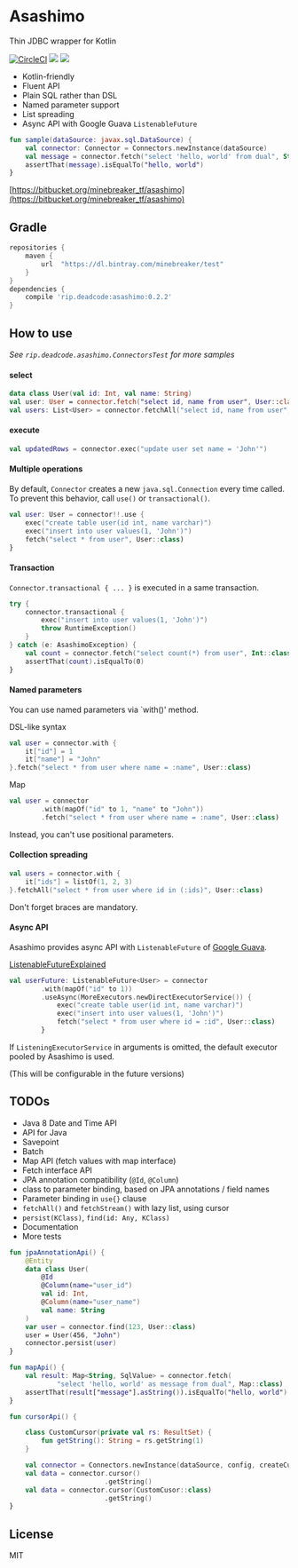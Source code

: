 # Asashimo

Thin JDBC wrapper for Kotlin

[![CircleCI](https://circleci.com/bb/minebreaker_tf/asashimo.svg?style=svg&circle-token=c3b0779aa16a3bcdb21e4e72ab8575f916ca2b5a)](https://circleci.com/bb/minebreaker_tf/asashimo)
![](https://img.shields.io/badge/maturity-experimental-green.svg)
![](https://img.shields.io/badge/license-MIT-green.svg)

* Kotlin-friendly
* Fluent API
* Plain SQL rather than DSL
* Named parameter support
* List spreading
* Async API with Google Guava `ListenableFuture`

```kotlin
fun sample(dataSource: javax.sql.DataSource) {
    val connector: Connector = Connectors.newInstance(dataSource)
    val message = connector.fetch("select 'hello, world' from dual", String::class)
    assertThat(message).isEqualTo("hello, world")
}
```

[https://bitbucket.org/minebreaker_tf/asashimo](https://bitbucket.org/minebreaker_tf/asashimo)


## Gradle

```groovy
repositories {
    maven {
        url  "https://dl.bintray.com/minebreaker/test"
    }
}
dependencies {
    compile 'rip.deadcode:asashimo:0.2.2'
}
```


## How to use

*See `rip.deadcode.asashimo.ConnectorsTest` for more samples*

#### select

```kotlin
data class User(val id: Int, val name: String)
val user: User = connector.fetch("select id, name from user", User::class)
val users: List<User> = connector.fetchAll("select id, name from user", User::class)
```

#### execute

```kotlin
val updatedRows = connector.exec("update user set name = 'John'")
```

#### Multiple operations

By default, `Connector` creates a new `java.sql.Connection` every time called.
To prevent this behavior, call `use()` or `transactional()`.

```kotlin
val user: User = connector!!.use {
    exec("create table user(id int, name varchar)")
    exec("insert into user values(1, 'John')")
    fetch("select * from user", User::class)
}
```

#### Transaction

`Connector.transactional { ... }` is executed in a same transaction.

```kotlin
try {
    connector.transactional {
        exec("insert into user values(1, 'John')")
        throw RuntimeException()
    }
} catch (e: AsashimoException) {
    val count = connector.fetch("select count(*) from user", Int::class)
    assertThat(count).isEqualTo(0)
}
```

#### Named parameters

You can use named parameters via `with()' method.

DSL-like syntax

```kotlin
val user = connector.with {
    it["id"] = 1
    it["name"] = "John"
}.fetch("select * from user where name = :name", User::class)
```

Map

```kotlin
val user = connector
        .with(mapOf("id" to 1, "name" to "John"))
        .fetch("select * from user where name = :name", User::class)
```

Instead, you can't use positional parameters.


#### Collection spreading

```kotlin
val users = connector.with {
    it["ids"] = listOf(1, 2, 3)
}.fetchAll("select * from user where id in (:ids)", User::class)
```

Don't forget braces are mandatory.


#### Async API

Asashimo provides async API with `ListenableFuture` of
[Google Guava](https://github.com/google/guava).

[ListenableFutureExplained](https://github.com/google/guava/wiki/ListenableFutureExplained)

```kotlin
val userFuture: ListenableFuture<User> = connector
        .with(mapOf("id" to 1))
        .useAsync(MoreExecutors.newDirectExecutorService()) {
            exec("create table user(id int, name varchar)")
            exec("insert into user values(1, 'John')")
            fetch("select * from user where id = :id", User::class)
        }
```

If `ListeningExecutorService` in arguments is omitted,
the default executor pooled by Asashimo is used.

(This will be configurable in the future versions)


## TODOs

* Java 8 Date and Time API
* API for Java
* Savepoint
* Batch
* Map API (fetch values with map interface)
* Fetch interface API
* JPA annotation compatibility (`@Id`, `@Column`)
* class to parameter binding, based on JPA annotations / field names
* Parameter binding in `use{}` clause
* `fetchAll()` and `fetchStream()` with lazy list, using cursor
* `persist(KClass)`, `find(id: Any, KClass)`
* Documentation
* More tests

```kotlin
fun jpaAnnotationApi() {
    @Entity
    data class User(
        @Id
        @Column(name="user_id")
        val id: Int,
        @Column(name="user_name")
        val name: String
    )
    var user = connector.find(123, User::class)
    user = User(456, "John")
    connector.persist(user)
}
```

```kotlin
fun mapApi() {
    val result: Map<String, SqlValue> = connector.fetch(
            "select 'hello, world' as message from dual", Map::class)
    assertThat(result["message"].asString()).isEqualTo("hello, world")
}
```

```kotlin
fun cursorApi() {

    class CustomCursor(private val rs: ResultSet) {
        fun getString(): String = rs.getString(1)
    }

    val connector = Connectors.newInstance(dataSource, config, createCursor)
    val data = connector.cursor()
                        .getString()
    val data = connector.cursor(CustomCusor::class)
                        .getString()
}
```


## License

MIT
